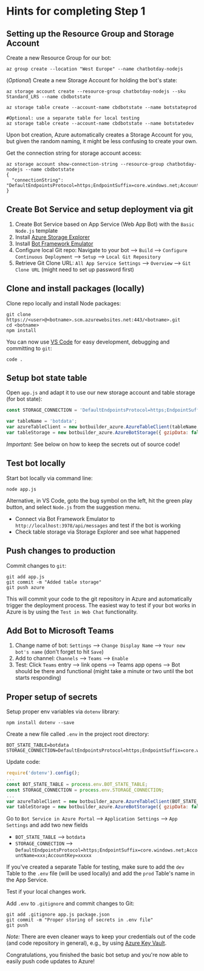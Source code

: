# Hints for completing Step 1

## Setting up the Resource Group and Storage Account

Create a new Resource Group for our bot:

```
az group create --location "West Europe" --name chatbotday-nodejs
```

(*Optional*) Create a new Storage Account for holding the bot's state:
```
az storage account create --resource-group chatbotday-nodejs --sku Standard_LRS --name cbdbotstate

az storage table create --account-name cbdbotstate --name botstateprod

#Optional: use a separate table for local testing
az storage table create --account-name cbdbotstate --name botstatedev
```

Upon bot creation, Azure automatically creates a Storage Account for you, but given the random naming, it might be less confusing to create your own.

Get the connection string for storage account access:

```
az storage account show-connection-string --resource-group chatbotday-nodejs --name cbdbotstate
{
  "connectionString": "DefaultEndpointsProtocol=https;EndpointSuffix=core.windows.net;AccountName=xxxxx;AccountKey=xxxxxxxxxxxxx"
}
```

## Create Bot Service and setup deployment via git

1. Create Bot Service based on App Service (Web App Bot) with the `Basic Node.js` template
1. Install [Azure Storage Explorer](https://azure.microsoft.com/en-us/features/storage-explorer/)
1. Install [Bot Framework Emulator](https://github.com/Microsoft/BotFramework-Emulator/releases)
1. Configure local Git repo: Navigate to your bot --> `Build` --> `Configure Continuous Deployment` --> `Setup` --> `Local Git Repository`
1. Retrieve Git Clone URL: `All App Service Settings` --> `Overview` --> `Git Clone URL` (might need to set up password first)

## Clone and install packages (locally)

Clone repo locally and install Node packages:

```
git clone https://<user>@<botname>.scm.azurewebsites.net:443/<botname>.git
cd <botname>
npm install
```

You can now use [VS Code](https://code.visualstudio.com/) for easy development, debugging and committing to `git`:

```
code .
```

## Setup bot state table

Open `app.js` and adapt it to use our new storage account and table storage (for bot state):

```javascript
const STORAGE_CONNECTION = 'DefaultEndpointsProtocol=https;EndpointSuffix=core.windows.net;AccountName=xxxxx;AccountKey=xxxxxxxx';

var tableName = 'botdata';
var azureTableClient = new botbuilder_azure.AzureTableClient(tableName, STORAGE_CONNECTION);
var tableStorage = new botbuilder_azure.AzureBotStorage({ gzipData: false }, azureTableClient);
```

*Important:* See below on how to keep the secrets out of source code!

## Test bot locally

Start bot locally via command line:

```
node app.js
```

Alternative, in VS Code, goto the bug symbol on the left, hit the green play button, and select `Node.js` from the suggestion menu.

* Connect via Bot Framework Emulator to `http://localhost:3978/api/messages` and test if the bot is working
* Check table storage via Storage Explorer and see what happened

## Push changes to production 

Commit changes to `git`:

```
git add app.js
git commit -m "Added table storage"
git push azure
```

This will commit your code to the git repository in Azure and automatically trigger the deployment process. The easiest way to test if your bot works in Azure is by using the `Test in Web Chat` functionality.

## Add Bot to Microsoft Teams

1. Change name of bot: `Settings` --> `Change Display Name` --> `Your new bot's name` (don't forget to hit `Save`)
1. Add to channel: `Channels` --> `Teams` --> `Enable`
1. Test: Click `Teams` entry --> link opens --> Teams app opens --> Bot should be there and functional (might take a minute or two until the bot starts responding)

## Proper setup of secrets

Setup proper env variables via `dotenv` library:

```
npm install dotenv --save
```

Create a new file called `.env` in the project root directory:

```
BOT_STATE_TABLE=botdata
STORAGE_CONNECTION=DefaultEndpointsProtocol=https;EndpointSuffix=core.windows.net;AccountName=xxx;AccountKey=xxxx
```

Update code:

```javascript
require('dotenv').config();
...
const BOT_STATE_TABLE = process.env.BOT_STATE_TABLE;
const STORAGE_CONNECTION = process.env.STORAGE_CONNECTION;
...
var azureTableClient = new botbuilder_azure.AzureTableClient(BOT_STATE_TABLE, STORAGE_CONNECTION);
var tableStorage = new botbuilder_azure.AzureBotStorage({ gzipData: false }, azureTableClient);
```

Go to `Bot Service in Azure Portal` --> `Application Settings` --> `App Settings` and add two new fields

* `BOT_STATE_TABLE` --> `botdata`
* `STORAGE_CONNECTION` --> `DefaultEndpointsProtocol=https;EndpointSuffix=core.windows.net;AccountName=xxx;AccountKey=xxxxx`

If you've created a separate Table for testing, make sure to add the `dev` Table to the `.env` file (will be used locally) and add the `prod` Table's name in the App Service.

Test if your local changes work.

Add `.env` to `.gitignore` and commit changes to Git:

```
git add .gitignore app.js package.json
git commit -m "Proper storing of secrets in .env file"
git push
```

*Note:* There are even cleaner ways to keep your credentials out of the code (and code repository in general), e.g., by using [Azure Key Vault](https://azure.microsoft.com/en-us/services/key-vault/).

Congratulations, you finished the basic bot setup and you're now able to easily push code updates to Azure!
